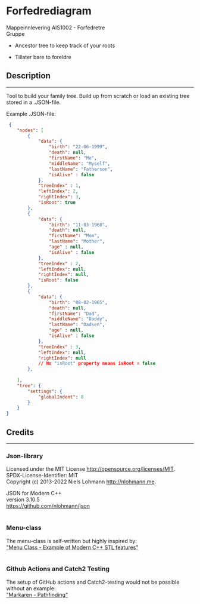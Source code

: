 # Forfedrediagram
Mappeinnlevering AIS1002 - Forfedretre <br>
Gruppe 

* Ancestor tree to keep track of your roots

* Tillater bare to foreldre

## Description

---
Tool to build your family tree. Build up from scratch or load an existing tree stored in a .JSON-file. <br>

Example .JSON-file:

``` json
 {
    "nodes": [
        {
            "data": {
                "birth": "22-06-1999",
                "death": null,
                "firstName": "Me",
                "middleName": "Myself",
                "lastName": "Fatherson",
                "isAlive" : false
            },
            "treeIndex" : 1,
            "leftIndex": 2,
            "rightIndex": 3,
            "isRoot": true
        },
        {
            "data": {
                "birth": "11-03-1968",
                "death": null,
                "firstName": "Mom",
                "lastName": "Mother",
                "age" : null,
                "isAlive" : false
            },
            "treeIndex" : 2,
            "leftIndex": null,
            "rightIndex": null,
            "isRoot": false
        },
        {
            "data": {
                "birth": "08-02-1965",
                "death": null,
                "firstName": "Dad",
                "middleName": "Daddy",
                "lastName": "Dadsen",
                "age" : null,
                "isAlive" : false
            },
            "treeIndex" : 3,
            "leftIndex": null,
            "rightIndex": null
            // No "isRoot" property means isRoot = false
        },
        
    ],
    "tree": {
        "settings": {
            "globalIndent": 8
        }
    }
}

```




## Credits

---
### Json-library
Licensed under the MIT License <http://opensource.org/licenses/MIT>. <br>
SPDX-License-Identifier: MIT <br>
Copyright (c) 2013-2022 Niels Lohmann <http://nlohmann.me>. 

JSON for Modern C++ <br>
version 3.10.5 <br>
https://github.com/nlohmann/json <br><br>

### Menu-class
The menu-class is self-written but highly inspired by: <br> 
["Menu Class - Example of Modern C++ STL features"](https://www.cppstories.com/2018/07/menu-cpp17-example/) <br><br>


### Github Actions and Catch2 Testing
The setup of GitHub actions and Catch2-testing would not be possible without an example: <br> 
["Markaren - Pathfinding"](https://github.com/AIS1002-OOP/Pathfinding) <br>



